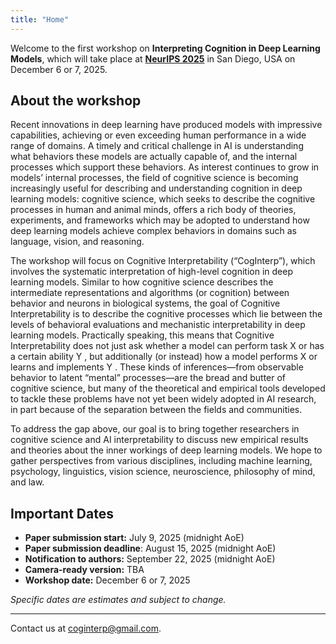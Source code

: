 ```yaml
---
title: "Home"
---
```



Welcome to the first workshop on **Interpreting Cognition in Deep Learning Models**, which will take place at [**NeurIPS 2025**](https://neurips.cc/Conferences/2025) in San Diego, USA on December 6 or 7, 2025.



## About the workshop

Recent innovations in deep learning have produced models with impressive capabilities, achieving or even exceeding human performance in a wide range of domains. A timely and critical challenge in AI is understanding what behaviors these models are actually capable of, and the internal processes which support these behaviors. As interest continues to grow in models’ internal processes, the field of cognitive science is becoming increasingly useful for describing and understanding cognition in deep learning models: cognitive science, which seeks to describe the cognitive processes in human and animal minds, offers a rich body of theories, experiments, and frameworks which may be adopted to understand how deep learning models achieve complex behaviors in domains such as language, vision, and reasoning. 

The workshop will focus on Cognitive Interpretability (“CogInterp”), which involves the systematic interpretation of high-level cognition in deep learning models. Similar to how cognitive science describes the intermediate representations and algorithms (or cognition) between behavior and neurons in biological systems, the goal of Cognitive Interpretability is to describe the cognitive processes which lie between the levels of behavioral evaluations and mechanistic interpretability in deep learning models. Practically speaking, this means that Cognitive Interpretability does not just ask whether a model can perform task X or has a certain ability Y , but additionally (or instead) how a model performs X or learns and implements Y . These kinds of inferences—from observable behavior to latent “mental” processes—are the bread and butter of cognitive science, but many of the theoretical and empirical tools developed to tackle these problems have not yet been widely adopted in AI research, in part because of the separation between the fields and communities. 

To address the gap above, our goal is to bring together researchers in cognitive science and AI interpretability to discuss new empirical results and theories about the inner workings of deep learning models. We hope to gather perspectives from various disciplines, including machine learning, psychology, linguistics, vision science, neuroscience, philosophy of mind, and law.



## Important Dates

<div id="dates" style="margin-bottom: 1em"></div>
<!-- <span class="alert">Preliminary dates, they are subject to change.</span>  -->

* **Paper submission start:** July 9, 2025  (midnight AoE)
* **Paper submission deadline**: August 15, 2025  (midnight AoE)
* **Notification to authors:** September 22, 2025  (midnight AoE)
* **Camera-ready version:** TBA
* **Workshop date:** December 6 or 7, 2025

*Specific dates are estimates and subject to change.*

---

Contact us at <coginterp@gmail.com>. 



<!-- ## With support from

  <div id="sponsor-logo-container">
      <div id="sponsor-inner-container">
          <img src="/googlelogo_color_416x140dp.png" width="25%" id="sponsor-logo">
      </div>
  </div>
 -->